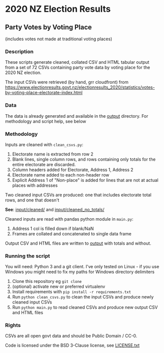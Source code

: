 # 2020 NZ Election Results

## Party Votes by Voting Place

(includes votes not made at traditional voting places)

### Description

These scripts generate cleaned, collated CSV and HTML tabular output from a set of 72 CSVs containing party vote data by voting place for the 2020 NZ election.

The input CSVs were retrieved (by hand, grr cloudfront) from https://www.electionresults.govt.nz/electionresults_2020/statistics/votes-by-voting-place-electorate-index.html

### Data

The data is already generated and available in the [output](output) directory. For methodology and script help, see below

### Methodology

Inputs are cleaned with `clean_csvs.py`:

1. Electorate name is extracted from row 2
1. Blank lines, single column rows, and rows containing only totals for the entire electorate are discarded.
2. Column headers added for Electorate, Address 1, Address 2
2. Electorate name added to each non-header row
3. Explicit Address 1 of "Non-place" is added for lines that are not at actual places with addresses

Two cleaned input CSVs are produced: one that includes electorate total rows, and one that doesn't

**See**: [input/cleaned/](input/cleaned/) and [input/cleaned_no_totals/](input/cleaned_no_totals/) 

Cleaned inputs are read with pandas python module in `main.py`:

1. Address 1 col is filled down if blank/NaN
2. Frames are collated and concatenated to single data frame

Output CSV and HTML files are written to [output](output) with totals and without.

### Running the script

You will need: Python 3 and a git client. I've only tested on Linux - if you use Windows you might need to fix my paths for Windows directory delimiters

1. Clone this repository eg `git clone `
2. (optional) activate new or preferred virtualenv
3. Install requirements with `pip install -r requirements.txt`
4. Run `python clean_csvs.py` to clean the input CSVs and produce newly cleaned input CSVs
5. Run `python main.py` to read cleaned CSVs and produce new output CSV and HTML files

### Rights

CSVs are all open govt data and should be Public Domain / CC-0.

Code is licensed under the BSD 3-Clause license, see [LICENSE.txt](LICENSE.txt)